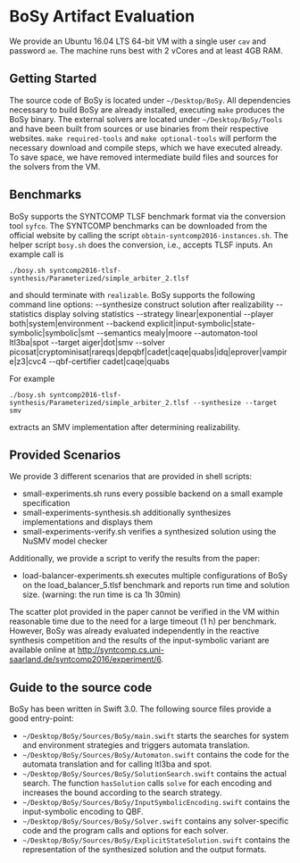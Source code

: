 # BoSy Artifact Evaluation

We provide an Ubuntu 16.04 LTS 64-bit VM with a single user `cav` and password `ae`. The machine runs best with 2 vCores and at least 4GB RAM. 


## Getting Started

The source code of BoSy is located under `~/Desktop/BoSy`.
All dependencies necessary to build BoSy are already installed, executing `make` produces the BoSy binary. 
The external solvers are located under `~/Desktop/BoSy/Tools` and have been built from sources or use binaries from their respective websites. `make required-tools` and `make optional-tools` will perform the necessary download and compile steps, which we have executed already. To save space, we have removed intermediate build files and sources for the solvers from the VM.


## Benchmarks

BoSy supports the SYNTCOMP TLSF benchmark format via the conversion tool `syfco`.
The SYNTCOMP benchmarks can be downloaded from the official website by calling the script `obtain-syntcomp2016-instances.sh`.
The helper script `bosy.sh` does the conversion, i.e., accepts TLSF inputs.
An example call is

    ./bosy.sh syntcomp2016-tlsf-synthesis/Parameterized/simple_arbiter_2.tlsf

and should terminate with `realizable`.
BoSy supports the following command line options:
   --synthesize		construct solution after realizability
   --statistics		display solving statistics
   --strategy linear|exponential
   --player both|system|environment
   --backend explicit|input-symbolic|state-symbolic|symbolic|smt
   --semantics mealy|moore
   --automaton-tool ltl3ba|spot
   --target aiger|dot|smv
   --solver picosat|cryptominisat|rareqs|depqbf|cadet|caqe|quabs|idq|eprover|vampire|z3|cvc4
   --qbf-certifier cadet|caqe|quabs

For example

    ./bosy.sh syntcomp2016-tlsf-synthesis/Parameterized/simple_arbiter_2.tlsf --synthesize --target smv

extracts an SMV implementation after determining realizability.


## Provided Scenarios

We provide 3 different scenarios that are provided in shell scripts:
* small-experiments.sh runs every possible backend on a small example specification
* small-experiments-synthesis.sh additionally synthesizes implementations and displays them
* small-experiments-verify.sh verifies a synthesized solution using the NuSMV model checker

Additionally, we provide a script to verify the results from the paper:
* load-balancer-experiments.sh executes multiple configurations of BoSy on the load_balancer_5.tlsf benchmark and reports run time and solution size. (warning: the run time is ca 1h 30min)

The scatter plot provided in the paper cannot be verified in the VM within reasonable time due to the need for a large timeout (1 h) per benchmark.
However, BoSy was already evaluated independently in the reactive synthesis competition and the results of the input-symbolic variant are available online at http://syntcomp.cs.uni-saarland.de/syntcomp2016/experiment/6.

## Guide to the source code

BoSy has been written in Swift 3.0. The following source files provide a good entry-point:
* `~/Desktop/BoSy/Sources/BoSy/main.swift` starts the searches for system and environment strategies and triggers automata translation.
* `~/Desktop/BoSy/Sources/BoSy/Automaton.swift` contains the code for the automata translation and for calling ltl3ba and spot.
* `~/Desktop/BoSy/Sources/BoSy/SolutionSearch.swift` contains the actual search. The function `hasSolution` calls `solve` for each encoding and increases the bound according to the search strategy.
* `~/Desktop/BoSy/Sources/BoSy/InputSymbolicEncoding.swift` contains the input-symbolic encoding to QBF.
* `~/Desktop/BoSy/Sources/BoSy/Solver.swift` contains any solver-specific code and the program calls and options for each solver.
* `~/Desktop/BoSy/Sources/BoSy/ExplicitStateSolution.swift` contains the representation of the synthesized solution and the output formats.
